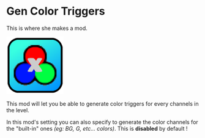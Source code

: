 # Gen Color Triggers

This is where she makes a mod.

<img src="logo.png" width="150" alt="the mod's logo" />

This mod will let you be able to generate color triggers for every channels in the level.

In this mod's setting you can also specify to generate the color channels for the "built-in" ones *(eg: BG, G, etc... colors)*.
This is **disabled** by default !
